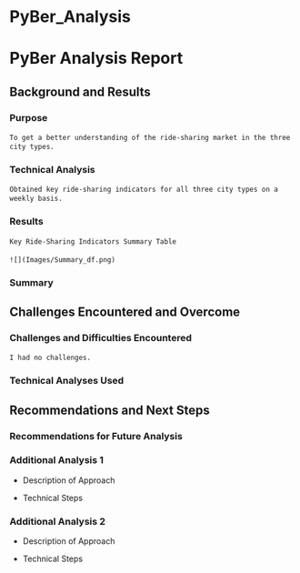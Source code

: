 # PyBer_Analysis

# PyBer Analysis Report

## Background and Results

### Purpose
    To get a better understanding of the ride-sharing market in the three city types.
### Technical Analysis
    Obtained key ride-sharing indicators for all three city types on a weekly basis.
### Results
    Key Ride-Sharing Indicators Summary Table
    
    ![](Images/Summary_df.png)
### Summary

## Challenges Encountered and Overcome

### Challenges and Difficulties Encountered
    I had no challenges. 

### Technical Analyses Used

## Recommendations and Next Steps

### Recommendations for Future Analysis

### Additional Analysis 1

* Description of Approach

* Technical Steps

### Additional Analysis 2

* Description of Approach

* Technical Steps

